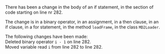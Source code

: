 There has been a change in the body of an if statement, in the section of code starting on line nr 282.
  
The change is in a binary operator, in an assignment, in a then clause, in an if clause, in a for statement, in the method ```loadFrame```, in the class ```MD2Loader```.
  
The following changes have been made:  
Deleted binary operator ```i - 1``` on line 282.  
Moved variable read ```i``` from line 282 to line 282.  
